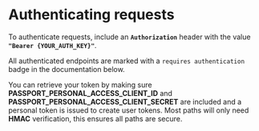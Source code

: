 # Authenticating requests

To authenticate requests, include an **`Authorization`** header with the value **`"Bearer {YOUR_AUTH_KEY}"`**.

All authenticated endpoints are marked with a `requires authentication` badge in the documentation below.

You can retrieve your token by making sure **PASSPORT_PERSONAL_ACCESS_CLIENT_ID** and **PASSPORT_PERSONAL_ACCESS_CLIENT_SECRET** are included and a personal token is issued to create user tokens. Most paths will only need **HMAC** verification, this ensures all paths are secure.
